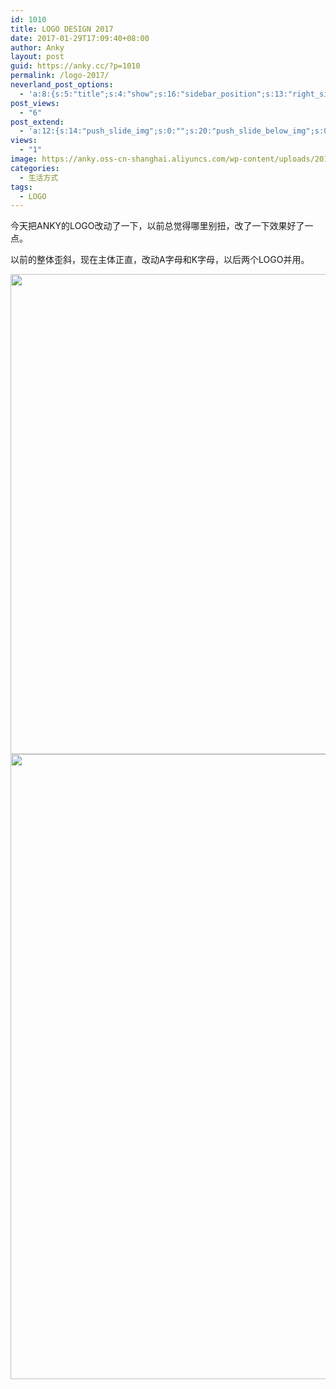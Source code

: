 ```yaml
---
id: 1010
title: LOGO DESIGN 2017
date: 2017-01-29T17:09:40+08:00
author: Anky
layout: post
guid: https://anky.cc/?p=1010
permalink: /logo-2017/
neverland_post_options:
  - 'a:8:{s:5:"title";s:4:"show";s:16:"sidebar_position";s:13:"right_sidebar";s:17:"post_format_video";s:0:"";s:21:"post_format_link_href";s:0:"";s:22:"post_format_link_title";s:0:"";s:22:"post_format_quote_text";s:0:"";s:24:"post_format_quote_author";s:0:"";s:17:"post_format_audio";s:0:"";}'
post_views:
  - "6"
post_extend:
  - 'a:12:{s:14:"push_slide_img";s:0:"";s:20:"push_slide_below_img";s:0:"";s:16:"seo_custom_title";s:0:"";s:19:"seo_custom_keywords";s:0:"";s:15:"seo_custom_desc";s:0:"";s:11:"post_layout";s:3:"one";s:8:"head_img";s:0:"";s:12:"post_gallery";s:0:"";s:14:"post_video_url";s:0:"";s:10:"push_slide";b:0;s:16:"push_slide_below";b:0;s:19:"post_layout_gallery";b:0;}'
views:
  - "1"
image: https://anky.oss-cn-shanghai.aliyuncs.com/wp-content/uploads/2017/01/ux-788002_1280.jpg
categories:
  - 生活方式
tags:
  - LOGO
---
```

今天把ANKY的LOGO改动了一下，以前总觉得哪里别扭，改了一下效果好了一点。

以前的整体歪斜，现在主体正直，改动A字母和K字母，以后两个LOGO并用。

<img class="alignnone size-full wp-image-1192" src="https://anky.oss-cn-qingdao.aliyuncs.com/wp-content/uploads/2017/01/logo2017-2.jpg" alt="" width="1366" height="768" srcset="https://anky.oss-cn-shanghai.aliyuncs.com/wp-content/uploads/2017/01/logo2017-2.jpg 1366w, https://anky.oss-cn-shanghai.aliyuncs.com/wp-content/uploads/2017/01/logo2017-2-300x169.jpg 300w, https://anky.oss-cn-shanghai.aliyuncs.com/wp-content/uploads/2017/01/logo2017-2-600x337.jpg 600w, https://anky.oss-cn-shanghai.aliyuncs.com/wp-content/uploads/2017/01/logo2017-2-150x84.jpg 150w, https://anky.oss-cn-shanghai.aliyuncs.com/wp-content/uploads/2017/01/logo2017-2-768x432.jpg 768w, https://anky.oss-cn-shanghai.aliyuncs.com/wp-content/uploads/2017/01/logo2017-2-1024x576.jpg 1024w" sizes="(max-width: 1366px) 100vw, 1366px" /> 

<img class="alignnone wp-image-1012 size-full" src="https://anky.oss-cn-qingdao.aliyuncs.com/wp-content/uploads/2017/01/logo2017gaidong.jpg" width="750" height="1000" srcset="https://anky.oss-cn-shanghai.aliyuncs.com/wp-content/uploads/2017/01/logo2017gaidong.jpg 750w, https://anky.oss-cn-shanghai.aliyuncs.com/wp-content/uploads/2017/01/logo2017gaidong-300x400.jpg 300w, https://anky.oss-cn-shanghai.aliyuncs.com/wp-content/uploads/2017/01/logo2017gaidong-600x800.jpg 600w, https://anky.oss-cn-shanghai.aliyuncs.com/wp-content/uploads/2017/01/logo2017gaidong-113x150.jpg 113w, https://anky.oss-cn-shanghai.aliyuncs.com/wp-content/uploads/2017/01/logo2017gaidong-225x300.jpg 225w" sizes="(max-width: 750px) 100vw, 750px" /> 

&nbsp;

&nbsp;
